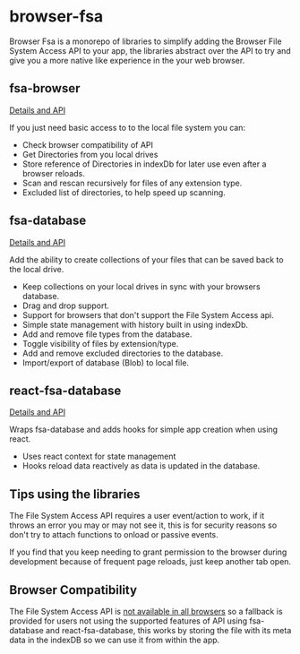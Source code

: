 # browser-fsa

Browser Fsa is a monorepo of libraries to simplify adding the Browser File System Access API to your app, the libraries abstract over the API to try and give you a more native like experience in the your web browser. 


## fsa-browser

[Details and API](https://philstenning.github.io/browser-fs/api/modules/fsa_browser)

If you just need basic access to to the local file system you can:

 - Check browser compatibility of API
 - Get Directories from you local drives
 - Store reference of Directories in indexDb for later use even after a browser reloads.
 - Scan and rescan recursively for files of any extension type.
 - Excluded list of directories, to help speed up scanning. 


## fsa-database

[Details and API](https://philstenning.github.io/browser-fs/api/modules/fsa_database)

Add the ability to create collections of your files that can be saved back to the local drive.

- Keep collections on your local drives in sync with your browsers database.
- Drag and drop support.
- Support for browsers that don't support the File System Access api.
- Simple state management with history built in using indexDb.
- Add and remove file types from the database.
- Toggle visibility of files by extension/type.
- Add and remove excluded directories to the database.
- Import/export of database (Blob) to local file.

## react-fsa-database

[Details and API](https://philstenning.github.io/browser-fs/api/modules/react_fsa_database)

Wraps fsa-database and adds hooks for simple app creation when using react.

- Uses react context for state management
- Hooks reload data reactively as data is updated in the database.

## Tips using the libraries

The File System Access API requires a user event/action to work, if it throws an error you may or may not see it, this is for security reasons so don't try to attach functions to onload or passive events.

If you find that you keep needing to grant permission to the browser during development because of frequent page reloads, just keep another tab open.


## Browser Compatibility

The File System Access API is [not available in all browsers](https://caniuse.com/?search=File%20System%20Access%20API) so a fallback is provided for users not using the supported features of API using fsa-database and react-fsa-database, this works by storing the file with its meta data in the indexDB so we can use it from within the app.